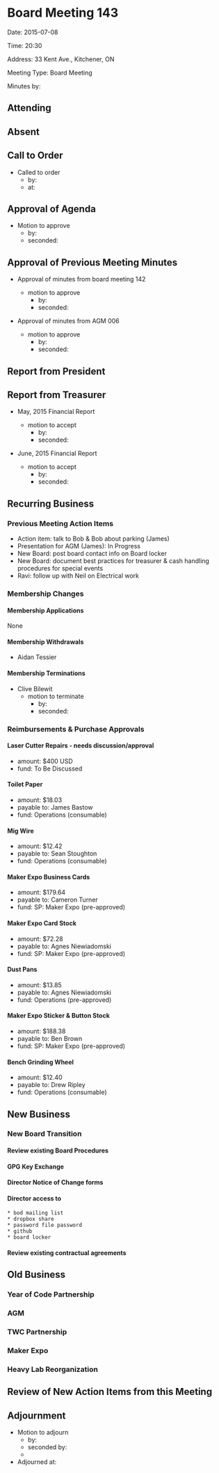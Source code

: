 # Board Meeting 143

Date: 2015-07-08

Time: 20:30

Address: 33 Kent Ave., Kitchener, ON

Meeting Type: Board Meeting

Minutes by: 

## Attending

## Absent


## Call to Order
* Called to order
    * by: 
    * at: 

## Approval of Agenda
* Motion to approve
    * by: 
    * seconded: 

## Approval of Previous Meeting Minutes
* Approval of minutes from board meeting 142
    * motion to approve
        * by: 
        * seconded: 
        
* Approval of minutes from AGM 006
    * motion to approve
        * by: 
        * seconded: 

## Report from President



## Report from Treasurer

* May, 2015 Financial Report
    * motion to accept
        * by:
        * seconded:
        
* June, 2015 Financial Report
    * motion to accept
        * by:
        * seconded:
        

## Recurring Business

### Previous Meeting Action Items
* Action item: talk to Bob & Bob about parking (James) 
* Presentation for AGM (James): In Progress
* New Board: post board contact info on Board locker
* New Board: document best practices for treasurer & cash handling procedures for special events
* Ravi: follow up with Neil on Electrical work

### Membership Changes

#### Membership Applications
None

#### Membership Withdrawals
* Aidan Tessier

#### Membership Terminations
* Clive Bilewit
    * motion to terminate
        * by:
        * seconded:

### Reimbursements & Purchase Approvals

#### Laser Cutter Repairs - needs discussion/approval
* amount: $400 USD
* fund: To Be Discussed

#### Toilet Paper
* amount: $18.03
* payable to: James Bastow
* fund: Operations (consumable)

#### Mig Wire
* amount: $12.42
* payable to: Sean Stoughton
* fund: Operations (consumable)

#### Maker Expo Business Cards
* amount: $179.64
* payable to: Cameron Turner
* fund: SP: Maker Expo (pre-approved)

#### Maker Expo Card Stock
* amount: $72.28
* payable to: Agnes Niewiadomski
* fund: SP: Maker Expo (pre-approved)

#### Dust Pans
* amount: $13.85
* payable to: Agnes Niewiadomski
* fund: Operations (pre-approved)

#### Maker Expo Sticker & Button Stock
* amount: $188.38
* payable to: Ben Brown
* fund: SP: Maker Expo (pre-approved)

#### Bench Grinding Wheel
* amount: $12.40
* payable to: Drew Ripley
* fund: Operations (consumable)

## New Business

### New Board Transition

#### Review existing Board Procedures

#### GPG Key Exchange

#### Director Notice of Change forms

#### Director access to
    * bod mailing list
    * dropbox share
    * password file password
    * github
    * board locker 
    
#### Review existing contractual agreements

## Old Business

### Year of Code Partnership

### AGM

### TWC Partnership

### Maker Expo

### Heavy Lab Reorganization

## Review of New Action Items from this Meeting



## Adjournment
* Motion to adjourn
    * by: 
    * seconded by: 
    * 
* Adjourned at:
